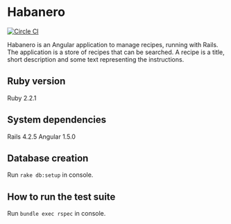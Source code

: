 # Habanero

[![Circle CI](https://circleci.com/gh/mzelenyuk/Habanero/tree/master.svg?style=svg&circle-token=50ad48b066f0992d942576e8a06850bff7705992)](https://circleci.com/gh/mzelenyuk/Habanero/tree/master)

Habanero is an Angular application to manage recipes, running with Rails.
The application is a store of recipes that can be searched.
A recipe is a title, short description and some text representing the instructions.

## Ruby version

Ruby 2.2.1

## System dependencies

Rails 4.2.5
Angular 1.5.0

## Database creation

Run `rake db:setup` in console.

## How to run the test suite

Run `bundle exec rspec` in console.
